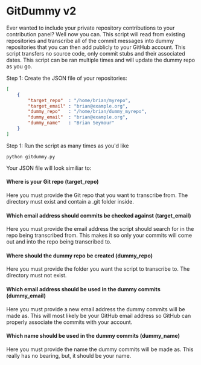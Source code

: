 GitDummy v2
========

Ever wanted to include your private repository contributions to your contribution panel? Well now you can. This script will read from existing repositories and transcribe all of the commit messages into dummy repositories that you can then add publicly to your GitHub account. This script transfers no source code, only commit stubs and their associated dates. This script can be ran multiple times and will update the dummy repo as you go.

Step 1: Create the JSON file of your repositories:
```json
[
    {
        "target_repo"  : "/home/brian/myrepo",
        "target_email" : "brian@example.org",
        "dummy_repo"   : "/home/brian/dummy_myrepo",
        "dummy_email"  : "brian@example.org",
        "dummy_name"   : "Brian Seymour"
    }
]
```
Step 1: Run the script as many times as you'd like
```
python gitdummy.py
```
Your JSON file will look similiar to:

#### Where is your Git repo (target_repo)
Here you must provide the Git repo that you want to transcribe from. The directory must exist and contain a .git folder inside.

#### Which email address should commits be checked against (target_email)
Here you must provide the email address the script should search for in the repo being transcribed from. This makes it so only your commits will come out and into the repo being transcribed to.

#### Where should the dummy repo be created (dummy_repo)
Here you must provide the folder you want the script to transcribe to. The directory must not exist.

#### Which email address should be used in the dummy commits (dummy_email)
Here you must provide a new email address the dummy commits will be made as. This will most likely be your GitHub email address so GitHub can properly associate the commits with your account.

#### Which name should be used in the dummy commits (dummy_name)
Here you must provide the name the dummy commits will be made as. This really has no bearing, but, it should be your name.
